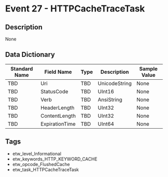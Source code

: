 # Event 27 - HTTPCacheTraceTask

## Description
None

## Data Dictionary
|Standard Name|Field Name|Type|Description|Sample Value|
|---|---|---|---|---|
|TBD|Uri|TBD|UnicodeString|None|None|
|TBD|StatusCode|TBD|UInt16|None|None|
|TBD|Verb|TBD|AnsiString|None|None|
|TBD|HeaderLength|TBD|UInt32|None|None|
|TBD|ContentLength|TBD|UInt32|None|None|
|TBD|ExpirationTime|TBD|UInt64|None|None|

## Tags
* etw_level_Informational
* etw_keywords_HTTP_KEYWORD_CACHE
* etw_opcode_FlushedCache
* etw_task_HTTPCacheTraceTask